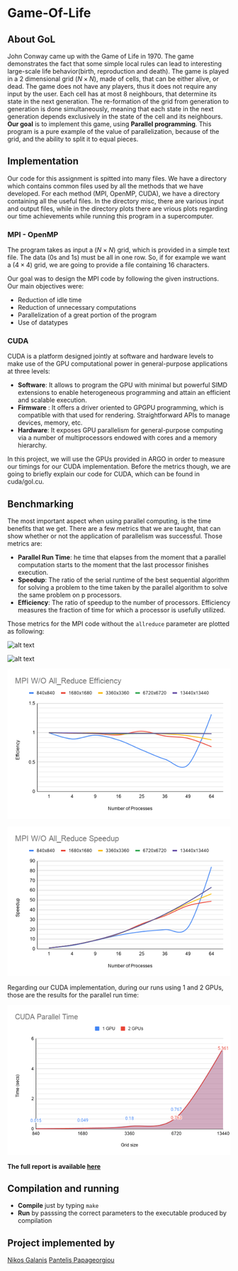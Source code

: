 # Game-Of-Life

## About GoL

John Conway came up with the Game of Life in 1970. The game demonstrates the fact that some simple local rules can lead to interesting large-scale life behavior(birth, reproduction and death). The game is played in a 2 dimensional grid $(N \times N)$, made of cells, that can be either alive, or dead. The game does not have any players, thus it does not require any input by the user. Each cell has at  most 8 neighbours, that determine its state in the next generation. The re-formation of the grid from generation to generation is done simultaneously, meaning that each state in the next generation depends exclusively in the state of the cell and its neighbours. __Our goal__ is to implement this game, using __Parallel programming__. This program is a pure example of the value of parallelization, because of the grid, and the ability to split it to equal pieces.

## Implementation

Our code for this assignment is spitted into many files. We have a directory which contains common files used by all the methods that we have developed. For each method (MPI, OpenMP, CUDA), we have a directory containing all the useful files. In the directory misc, there are various input and output files, while in the directory plots there are vrious plots regarding our time achievements while running this program in a supercomputer.

### MPI - OpenMP

The program takes as input a  ($N \times N$) grid, which is provided in a simple text file. The data (0s and 1s) must be all in one row. So, if for example we want a  $(4 \times 4)$ grid, we are going to provide a file containing 16 characters.

Our goal was to design the MPI code by following the given instructions. Our main objectives were:
   - Reduction of idle time
   - Reduction of unnecessary computations
   - Parallelization of a great portion of the program
   - Use of datatypes

### CUDA

CUDA is a platform designed jointly at software and hardware levels to make use of the GPU computational power in general-purpose applications at three levels:

  - __Software__: It allows to program the GPU with minimal but powerful SIMD extensions to enable heterogeneous programming and attain an efficient and scalable execution.
  - __Firmware__ : It offers a driver oriented to GPGPU programming, which is compatible with that used for rendering. Straightforward APIs to manage devices, memory, etc.
  - __Hardware__: It exposes GPU parallelism for general-purpose computing via a number of multiprocessors endowed with cores and a memory hierarchy.

 In this project, we will use the GPUs provided in ARGO in order to measure our timings for our CUDA implementation. Before the metrics though, we are going to briefly explain our code for CUDA, which can be found in cuda/gol.cu.

 ## Benchmarking

 The most important aspect when using parallel computing, is the time benefits that we get. There are a few metrics that we are taught, that can show whether or not the application of parallelism was successful. Those metrics are:

- __Parallel Run Time__: he time that elapses from the moment that a parallel computation starts to the moment that the last processor finishes execution.
- __Speedup__: The ratio of the serial runtime of the best sequential algorithm for solving a problem to the time taken by the parallel algorithm to solve the same problem on p processors.
- __Efficiency__: The ratio of speedup to the number of processors. Efficiency measures the fraction of time for which a processor is usefully utilized.

Those metrics for the MPI code without the `allreduce` parameter are plotted as following:


![alt text](../Game-Of-Life/plots/MPI%20W_O%20All_Reduce%20Parallel%20TIme%20-%20Small%20Grids.png)


![alt text](../Game-Of-Life/plots/MPI%20W_O%20All_Reduce%20Parallel%20TIme%20-%20Big%20Grids.png)

![alt text](plots/MPI%20W_O%20All_Reduce%20Efficiency.png)

![alt text](plots/MPI%20W_O%20All_Reduce%20Speedup.png)

Regarding our CUDA implementation, during our runs using 1 and 2 GPUs, those are the results for the parallel run time:

![alt text](plots/CUDA%20Parallel%20Time.png)

__The full report is available [here](misc/Parallel_Systems_Project.pdf)__


## Compilation and running

- __Compile__ just by typing `make`
- __Run__ by passsing the correct parameters to the executable produced by compilation


## Project implemented by

[Nikos Galanis](https://github.com/nikosgalanis)
[Pantelis Papageorgiou](https://github.com/PanPapag/)
